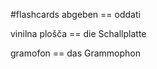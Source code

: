 #flashcards
abgeben == oddati
<!--SR:!2024-10-08,1,230-->
vinilna plošča == die Schallplatte
<!--SR:!2024-10-08,1,228-->
gramofon == das Grammophon
<!--SR:!2024-10-09,2,248-->
